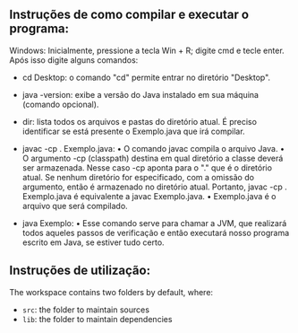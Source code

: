 ## Instruções de como compilar e executar o programa:

Windows: Inicialmente, pressione a tecla Win + R; digite cmd e tecle enter. Após isso digite alguns comandos:
- cd Desktop:
o comando "cd" permite entrar no diretório "Desktop".


- java -version:
exibe a versão do Java instalado em sua máquina (comando opcional).


- dir:
lista todos os arquivos e pastas do diretório atual. É preciso identificar se está presente o Exemplo.java que irá compilar.


- javac -cp . Exemplo.java:
•	O comando javac compila o arquivo Java.
•	O argumento -cp (classpath) destina em qual diretório a classe deverá ser armazenada. Nesse caso -cp aponta para o "." que é o diretório atual. Se nenhum diretório for especificado, com a omissão do argumento, então é armazenado no diretório atual. Portanto, javac -cp . Exemplo.java é equivalente a javac Exemplo.java.
•	Exemplo.java é o arquivo que será compilado.

- java Exemplo:
•	Esse comando serve para chamar a JVM, que realizará todos aqueles passos de verificação e então executará nosso programa escrito em Java, se estiver tudo certo. 



## Instruções de utilização:

The workspace contains two folders by default, where:

- `src`: the folder to maintain sources
- `lib`: the folder to maintain dependencies

